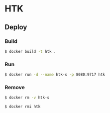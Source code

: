 # HTK

## Deploy

### Build

``` sh
$ docker build -t htk .
```

### Run

``` sh
$ docker run -d --name htk-s -p 8080:9717 htk
```

### Remove

``` sh
$ docker rm -v htk-s

$ docker rmi htk
```
